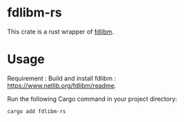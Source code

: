# fdlibm-rs
This crate is a rust wrapper of [fdlibm](https://netlib.org/fdlibm/). 

# Usage
Requirement : Build and install fdlibm : https://www.netlib.org/fdlibm/readme.

Run the following Cargo command in your project directory:
```
cargo add fdlibm-rs
```